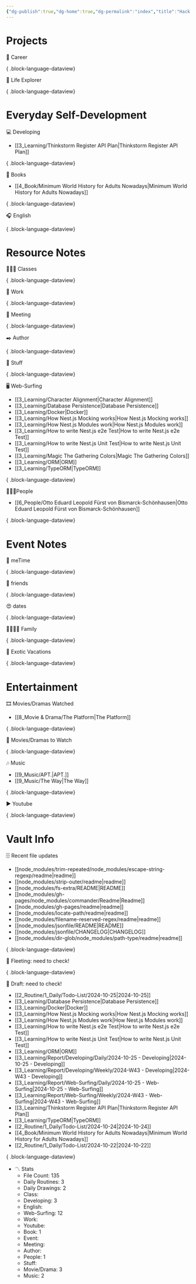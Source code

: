 ```yaml
---
{"dg-publish":true,"dg-home":true,"dg-permalink":"index","title":"Hack The Moon","cssclasses":["dashboard"],"dg-content-classes":"dashboard","permalink":"/index/","contentClasses":"dashboard","tags":["gardenEntry"],"dgPassFrontmatter":true,"noteIcon":"1"}
---
```



# Projects

💼 Career


{ .block-language-dataview}

🧭 Life Explorer


{ .block-language-dataview}

# Everyday Self-Development

💻 Developing

- [[3_Learning/Thinkstorm Register API Plan\|Thinkstorm Register API Plan]]

{ .block-language-dataview}

📖 Books

- [[4_Book/Minimum World History for Adults Nowadays\|Minimum World History for Adults Nowadays]]

{ .block-language-dataview}

🎧 English


{ .block-language-dataview}

# Resource Notes

👩🏻‍🏫 Classes


{ .block-language-dataview}

💼 Work


{ .block-language-dataview}

🤝 Meeting


{ .block-language-dataview}

✒️ Author


{ .block-language-dataview}

🧸 Stuff


{ .block-language-dataview}

🖥️ Web-Surfing

- [[3_Learning/Character Alignment\|Character Alignment]]
- [[3_Learning/Database Persistence\|Database Persistence]]
- [[3_Learning/Docker\|Docker]]
- [[3_Learning/How Nest.js Mocking works\|How Nest.js Mocking works]]
- [[3_Learning/How Nest.js Modules work\|How Nest.js Modules work]]
- [[3_Learning/How to write Nest.js e2e Test\|How to write Nest.js e2e Test]]
- [[3_Learning/How to write Nest.js Unit Test\|How to write Nest.js Unit Test]]
- [[3_Learning/Magic The Gathering Colors\|Magic The Gathering Colors]]
- [[3_Learning/ORM\|ORM]]
- [[3_Learning/TypeORM\|TypeORM]]

{ .block-language-dataview}

🧑‍🤝‍🧑People

- [[6_People/Otto Eduard Leopold Fürst von Bismarck-Schönhausen\|Otto Eduard Leopold Fürst von Bismarck-Schönhausen]]

{ .block-language-dataview}

# Event Notes

💃 meTime


{ .block-language-dataview}

🙂 friends


{ .block-language-dataview}

😍 dates


{ .block-language-dataview}

👨‍👩‍👧‍👦 Family


{ .block-language-dataview}

🌅 Exotic Vacations


{ .block-language-dataview}

# Entertainment

🎞️ Movies/Dramas Watched

- [[8_Movie & Drama/The Platform\|The Platform]]

{ .block-language-dataview}

🎥 Movies/Dramas to Watch


{ .block-language-dataview}

🎶 Music

- [[9_Music/APT.\|APT.]]
- [[9_Music/The Way\|The Way]]

{ .block-language-dataview}

▶️ Youtube


{ .block-language-dataview}

# Vault Info

🗄️ Recent file updates

- [[node_modules/trim-repeated/node_modules/escape-string-regexp/readme\|readme]]
- [[node_modules/strip-outer/readme\|readme]]
- [[node_modules/fs-extra/README\|README]]
- [[node_modules/gh-pages/node_modules/commander/Readme\|Readme]]
- [[node_modules/gh-pages/readme\|readme]]
- [[node_modules/locate-path/readme\|readme]]
- [[node_modules/filename-reserved-regex/readme\|readme]]
- [[node_modules/jsonfile/README\|README]]
- [[node_modules/jsonfile/CHANGELOG\|CHANGELOG]]
- [[node_modules/dir-glob/node_modules/path-type/readme\|readme]]

{ .block-language-dataview}

🔖 Fleeting: need to check!


{ .block-language-dataview}

🔖 Draft: need to check!

- [[2_Routine/1_Daily/Todo-List/2024-10-25\|2024-10-25]]
- [[3_Learning/Database Persistence\|Database Persistence]]
- [[3_Learning/Docker\|Docker]]
- [[3_Learning/How Nest.js Mocking works\|How Nest.js Mocking works]]
- [[3_Learning/How Nest.js Modules work\|How Nest.js Modules work]]
- [[3_Learning/How to write Nest.js e2e Test\|How to write Nest.js e2e Test]]
- [[3_Learning/How to write Nest.js Unit Test\|How to write Nest.js Unit Test]]
- [[3_Learning/ORM\|ORM]]
- [[3_Learning/Report/Developing/Daily/2024-10-25 - Developing\|2024-10-25 - Developing]]
- [[3_Learning/Report/Developing/Weekly/2024-W43 - Developing\|2024-W43 - Developing]]
- [[3_Learning/Report/Web-Surfing/Daily/2024-10-25 - Web-Surfing\|2024-10-25 - Web-Surfing]]
- [[3_Learning/Report/Web-Surfing/Weekly/2024-W43 - Web-Surfing\|2024-W43 - Web-Surfing]]
- [[3_Learning/Thinkstorm Register API Plan\|Thinkstorm Register API Plan]]
- [[3_Learning/TypeORM\|TypeORM]]
- [[2_Routine/1_Daily/Todo-List/2024-10-24\|2024-10-24]]
- [[4_Book/Minimum World History for Adults Nowadays\|Minimum World History for Adults Nowadays]]
- [[2_Routine/1_Daily/Todo-List/2024-10-22\|2024-10-22]]

{ .block-language-dataview}

-   〽️ Stats
    -   File Count: 135
    -   Daily Routines: 3
    -   Daily Drawings: 2
    -   Class: 
    -   Developing: 3
    -   English: 
    -   Web-Surfing: 12
    -   Work: 
    -   Youtube: 
    -   Book: 1
    -   Event: 
    -   Meeting: 
    -   Author: 
    -   People: 1
    -   Stuff: 
    -   Movie/Drama: 3
    -   Music: 2

